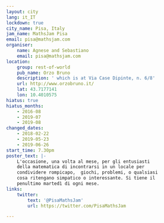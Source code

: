 ```yaml
---
layout: city
lang: it_IT
lockdown: true
city_name: Pisa, Italy
jam_name: MathsJam Pisa
email: pisa@mathsjam.com
organiser:
    name: Agnese and Sebastiano
    email: pisa@mathsjam.com
location:
    group: rest-of-world
    pub_name: Orzo Bruno
    description: ' which is at Via Case Dipinte, n. 6/8'
    url: http://www.orzobruno.it/
    lat: 43.7177141
    lon: 10.4010575
hiatus: true
hiatus_months:
    - 2016-08
    - 2019-07
    - 2019-08
changed_dates:
    - 2018-02-22
    - 2019-05-23
    - 2019-06-26
start_time: 7.30pm
poster_text: |-
    L'occasione, una volta al mese, per gli entusiasti 
    della matematica di incontrarsi in un locale per
    condividere rompicapo,  giochi, problemi, o qualsiasi
    cosa ritengano simpatico o interessante. Si tiene il
    penultimo martedì di ogni mese.
links:
    twitter:
        text: '@PisaMathsJam'
        url: https://twitter.com/PisaMathsJam

---
```


